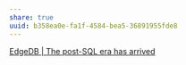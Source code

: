 ```yaml
---
share: true
uuid: b358ea0e-fa1f-4584-bea5-36891955fde8
---
```

[EdgeDB | The post-SQL era has arrived](https://www.edgedb.com/)